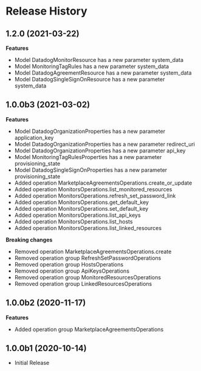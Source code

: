 # Release History

## 1.2.0 (2021-03-22)

**Features**

  - Model DatadogMonitorResource has a new parameter system_data
  - Model MonitoringTagRules has a new parameter system_data
  - Model DatadogAgreementResource has a new parameter system_data
  - Model DatadogSingleSignOnResource has a new parameter system_data

## 1.0.0b3 (2021-03-02)

**Features**

  - Model DatadogOrganizationProperties has a new parameter application_key
  - Model DatadogOrganizationProperties has a new parameter redirect_uri
  - Model DatadogOrganizationProperties has a new parameter api_key
  - Model MonitoringTagRulesProperties has a new parameter provisioning_state
  - Model DatadogSingleSignOnProperties has a new parameter provisioning_state
  - Added operation MarketplaceAgreementsOperations.create_or_update
  - Added operation MonitorsOperations.list_monitored_resources
  - Added operation MonitorsOperations.refresh_set_password_link
  - Added operation MonitorsOperations.get_default_key
  - Added operation MonitorsOperations.set_default_key
  - Added operation MonitorsOperations.list_api_keys
  - Added operation MonitorsOperations.list_hosts
  - Added operation MonitorsOperations.list_linked_resources

**Breaking changes**

  - Removed operation MarketplaceAgreementsOperations.create
  - Removed operation group RefreshSetPasswordOperations
  - Removed operation group HostsOperations
  - Removed operation group ApiKeysOperations
  - Removed operation group MonitoredResourcesOperations
  - Removed operation group LinkedResourcesOperations

## 1.0.0b2 (2020-11-17)

**Features**

  - Added operation group MarketplaceAgreementsOperations

## 1.0.0b1 (2020-10-14)

* Initial Release
